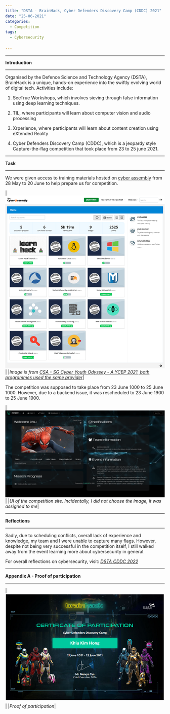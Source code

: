 ```yaml
---
title: "DSTA - BrainHack, Cyber Defenders Discovery Camp (CDDC) 2021"
date: "25-06-2021"
categories:
  - Competition
tags:
  - Cybersecurity

---
```


***

<strong>Introduction</strong>

***

Organised by the Defence Science and Technology Agency (DSTA), BrainHack is a unique, hands-on experience into the swiftly evolving world of digital tech. Activities include:

1.  SeeTrue Workshops, which involves sieving through false information using deep learning techniques.

2. TIL, where participants will learn about computer vision and audio processing

3. Xrperience, where participants will learn about content creation using eXtended Reality

4. Cyber Defenders Discovery Camp (CDDC), which is a jeopardy style Capture-the-flag competition that took place from 23 to 25 june 2021.

***

<strong>Task</strong>

***

We were given access to training materials hosted on <a href="https://www.cyberassembly.co/">cyber assembly</a> from 28 May to 20 June to help prepare us for competition.

|![Training](/assets/images/CTF-CDDC-2021/Task.png)|
|<em>Image is from <cite><a href="https://khkhiu.github.io/competition/CTF_CSA-AYCEP-2021/">CSA - SG Cyber Youth Odyssey - A.YCEP 2021, both programmes used the same provider</a></cite></em>|

The competition was supposed to take place from 23 June 1000 to 25 June 1000. However, due to a backend issue, it was rescheduled to 23 June 1900 to 25 June 1900.

|![Mission](/assets/images/CTF-CDDC-2021/mission.png)|
|<em>UI of the competition site. Incidentally, I did not choose the image, it was assigned to me</em>|

***

<strong>Reflections</strong>

***

Sadly, due to scheduling conflicts, overall lack of experience and knowledge, my team and I were unable to capture many flags. However, despite not being very successful in the competition itself, I still walked away from the event learning more about cybersecurity in general. 

For overall reflections on cybersecurity, visit:
<cite><a href="https://khkhiu.github.io/competition/CTF_DSTA-CDDC-2022/">DSTA CDDC 2022</a></cite>

***

<strong>Appendix A - Proof of participation </strong>

***

|![proof](/assets/images/CTF-CDDC-2021/KhiuKimHong_DSTA_CDDC_2021.png)|
|<em>Proof of participation</em>|